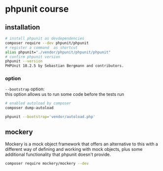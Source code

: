 # phpunit course

## installation

```bash
# install phpunit as devdependencies
composer require --dev phpunit/phpunit
# register a command  as shortcut
alias phpunit="./vendor/phpunit/phpunit/phpunit"
# confirm phpunit version
phpunit --version
PHPUnit 10.2.5 by Sebastian Bergmann and contributors.
```

### option

`--bootstrap` option:  
this option allows us to run some code before the tests run

```bash
# enabled autoload by composer
composer dump-autoload

phpunit --bootstrap='vendor/autoload.php'
```

## mockery

Mockery is a mock object framework that offers an alternative to this with a different way of defining and working with mock objects, plus some additional functionality that phpunit doesn't provide.

```bash
composer require mockery/mockery --dev

```